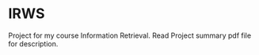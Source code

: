 # IRWS
Project for my course Information Retrieval.
Read Project summary pdf file for description. 
